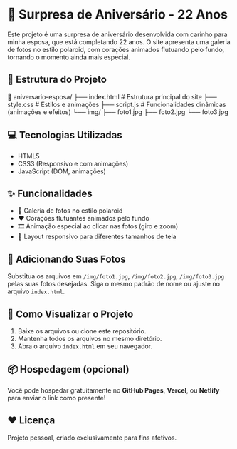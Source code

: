 # 🎉 Surpresa de Aniversário - 22 Anos

Este projeto é uma surpresa de aniversário desenvolvida com carinho para minha esposa, que está completando 22 anos. O site apresenta uma galeria de fotos no estilo polaroid, com corações animados flutuando pelo fundo, tornando o momento ainda mais especial.

## 📂 Estrutura do Projeto

📁 aniversario-esposa/
├── index.html # Estrutura principal do site
├── style.css # Estilos e animações
├── script.js # Funcionalidades dinâmicas (animações e efeitos)
└── img/
├── foto1.jpg
├── foto2.jpg
└── foto3.jpg


## 💻 Tecnologias Utilizadas

- HTML5
- CSS3 (Responsivo e com animações)
- JavaScript (DOM, animações)

## ✨ Funcionalidades

- 📸 Galeria de fotos no estilo polaroid
- ❤️ Corações flutuantes animados pelo fundo
- 🎞️ Animação especial ao clicar nas fotos (giro e zoom)
- 📱 Layout responsivo para diferentes tamanhos de tela

## 📸 Adicionando Suas Fotos

Substitua os arquivos em `/img/foto1.jpg`, `/img/foto2.jpg`, `/img/foto3.jpg` pelas suas fotos desejadas. Siga o mesmo padrão de nome ou ajuste no arquivo `index.html`.

## 🚀 Como Visualizar o Projeto

1. Baixe os arquivos ou clone este repositório.
2. Mantenha todos os arquivos no mesmo diretório.
3. Abra o arquivo `index.html` em seu navegador.

## 📦 Hospedagem (opcional)

Você pode hospedar gratuitamente no **GitHub Pages**, **Vercel**, ou **Netlify** para enviar o link como presente!

## ❤️ Licença

Projeto pessoal, criado exclusivamente para fins afetivos.

